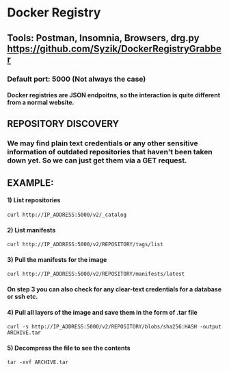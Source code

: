 # Docker Registry

## Tools: Postman, Insomnia, Browsers, drg.py https://github.com/Syzik/DockerRegistryGrabber

### Default port: 5000 (Not always the case)

#### Docker registries are JSON endpoitns, so the interaction is quite different from a normal website.

####

## REPOSITORY DISCOVERY

### We may find plain text credentials or any other sensitive information of outdated repositories that haven't been taken down yet. So we can just get them via a GET request.

## EXAMPLE:

#### 1) List repositories

    curl http://IP_ADDRESS:5000/v2/_catalog 

#### 2) List manifests

    curl http://IP_ADDRESS:5000/v2/REPOSITORY/tags/list 

#### 3) Pull the manifests for the image

    curl http://IP_ADDRESS:5000/v2/REPOSITORY/manifests/latest 

#### On step 3 you can also check for any clear-text credentials for a database or ssh etc.

#### 4) Pull all layers of the image and save them in the form of .tar file

    curl -s http://IP_ADDRESS:5000/v2/REPOSITORY/blobs/sha256:HASH -output ARCHIVE.tar 

#### 5) Decompress the file to see the contents

    tar -xvf ARCHIVE.tar 
